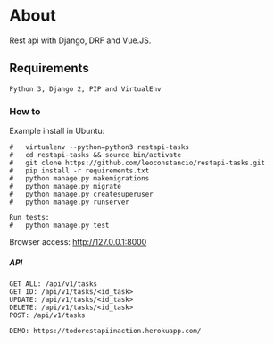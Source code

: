 # About
Rest api with Django, DRF and Vue.JS.

## Requirements

```
Python 3, Django 2, PIP and VirtualEnv
```

### How to

Example install in Ubuntu:

```
#	virtualenv --python=python3 restapi-tasks
#	cd restapi-tasks && source bin/activate
#	git clone https://github.com/leoconstancio/restapi-tasks.git
#	pip install -r requirements.txt
#	python manage.py makemigrations
#	python manage.py migrate
#	python manage.py createsuperuser
#	python manage.py runserver

Run tests:
#	python manage.py test
```

Browser access: http://127.0.0.1:8000

##### API
```
GET ALL: /api/v1/tasks
GET ID: /api/v1/tasks/<id_task>
UPDATE: /api/v1/tasks/<id_task>
DELETE: /api/v1/tasks/<id_task>
POST: /api/v1/tasks
```

```
DEMO: https://todorestapiinaction.herokuapp.com/
```